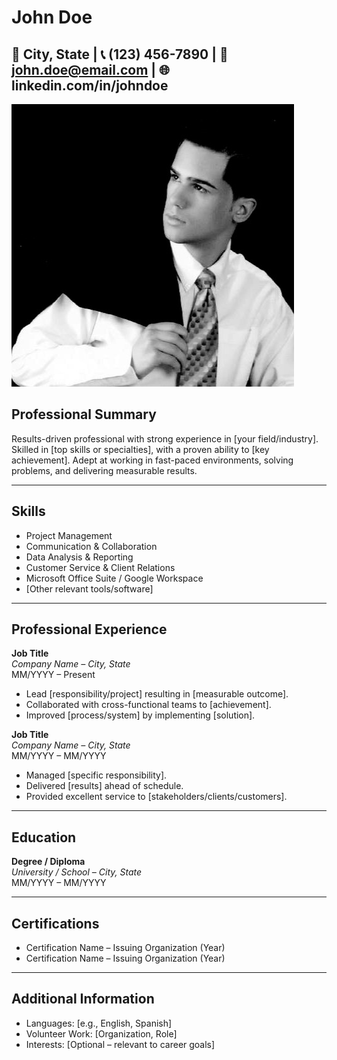 # John Doe
📍 City, State | 📞 (123) 456-7890 | 📧 john.doe@email.com | 🌐 linkedin.com/in/johndoe
---
![photo](assets/photo.png)

## Professional Summary
Results-driven professional with strong experience in [your field/industry]. Skilled in [top skills or specialties], with a proven ability to [key achievement]. Adept at working in fast-paced environments, solving problems, and delivering measurable results.

---

## Skills
- Project Management  
- Communication & Collaboration  
- Data Analysis & Reporting  
- Customer Service & Client Relations  
- Microsoft Office Suite / Google Workspace  
- [Other relevant tools/software]

---

## Professional Experience

**Job Title**  
*Company Name – City, State*  
MM/YYYY – Present  
- Lead [responsibility/project] resulting in [measurable outcome].  
- Collaborated with cross-functional teams to [achievement].  
- Improved [process/system] by implementing [solution].  

**Job Title**  
*Company Name – City, State*  
MM/YYYY – MM/YYYY  
- Managed [specific responsibility].  
- Delivered [results] ahead of schedule.  
- Provided excellent service to [stakeholders/clients/customers].

---

## Education
**Degree / Diploma**  
*University / School – City, State*  
MM/YYYY – MM/YYYY  

---

## Certifications
- Certification Name – Issuing Organization (Year)  
- Certification Name – Issuing Organization (Year)  

---

## Additional Information
- Languages: [e.g., English, Spanish]  
- Volunteer Work: [Organization, Role]  
- Interests: [Optional – relevant to career goals]  
